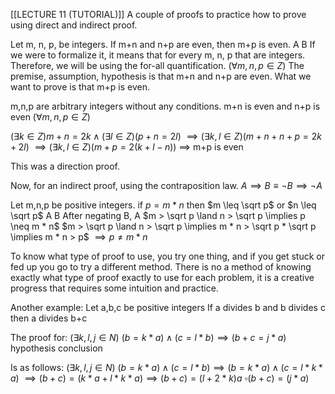 [[LECTURE 11 (TUTORIAL)]]
A couple of proofs to practice how to prove using direct and indirect proof.

Let m, n, p, be integers.
If m+n and n+p are even, then m+p is even.
        A                                      B
If we were to formalize it, it means that for every m, n, p that are integers. Therefore, we will be using the for-all quantification. $(\forall m,n,p \in Z)$
The premise, assumption, hypothesis is that m+n and n+p are even.
What we want to prove is that m+p is even.

m,n,p are arbitrary integers without any conditions.
m+n is even and n+p is even
$(\forall m,n,p \in Z)$

$(\exists k \in Z) m+n=2k \land (\exists l \in Z)(p+n=2l)$
$\implies (\exists k, l \in Z)(m+n+n+p = 2k+2l)$
$\implies (\exists k,l \in Z)(m + p = 2(k+l-n))$
$\implies$ m+p is even

This was a direction proof.


Now, for an indirect proof, using the contraposition law. 
$A \implies B \equiv \neg B \implies \neg A$

Let m,n,p be positive integers.
if $p = m*n$ then $m \leq \sqrt p$  or $n \leq \sqrt p$ 
     A                            B
After negating B, A
$m > \sqrt p \land n > \sqrt p \implies p \neq m * n$
$m > \sqrt p \land n > \sqrt p \implies m * n > \sqrt p * \sqrt p \implies m * n > p$
$\implies p \neq m * n$

To know what type of proof to use, you try one thing, and if you get stuck or fed up you go to try a different method. There is no a method of knowing exactly what type of proof exactly to use for each problem, it is a creative progress that requires some intuition and practice.

Another example:
Let a,b,c be positive integers
If a divides b and b divides c then a divides b+c

The proof for:
$(\exists k, l, j \in N)$
$(b = k * a) \land (c = l * b) \implies (b+c = j * a)$ 
	hypothesis           conclusion

Is as follows:
$(\exists k, l, j \in N)$
$(b = k * a) \land (c = l * b) \implies (b = k * a) \land ( c = l * k * a)$
$\implies (b + c) = (k * a + l * k * a) \implies (b + c) = (l+2*k)a$
$\square(b+c) = (j * a)$ 
